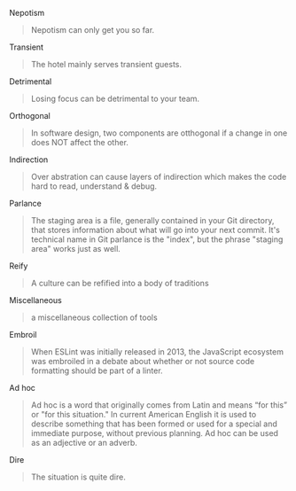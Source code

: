 Nepotism

> Nepotism can only get you so far.

Transient

> The hotel mainly serves transient guests.

Detrimental

> Losing focus can be detrimental to your team.

Orthogonal

> In software design, two components are otthogonal if a change in one does NOT affect the other.

Indirection

> Over abstration can cause layers of indirection which makes the code hard to read, understand & debug.

Parlance

> The staging area is a file, generally contained in your Git directory, that stores information about what will go into your next commit. It's technical name in Git parlance is the "index", but the phrase "staging area" works just as well.

Reify

> A culture can be refified into a body of traditions

Miscellaneous

> a miscellaneous collection of tools

Embroil

> When ESLint was initially released in 2013, the JavaScript ecosystem was embroiled in a debate about whether or not source code formatting should be part of a linter.

Ad hoc
> Ad hoc is a word that originally comes from Latin and means “for this” or "for this situation." In current American English it is used to describe something that has been formed or used for a special and immediate purpose, without previous planning. Ad hoc can be used as an adjective or an adverb.

Dire
> The situation is quite dire.
